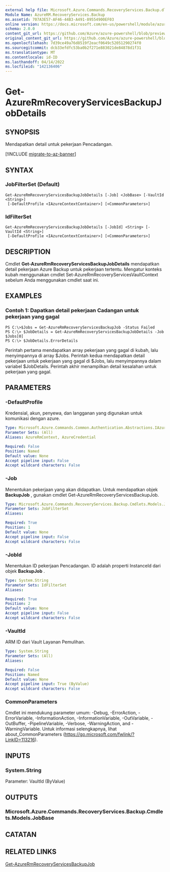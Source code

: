 ```yaml
---
external help file: Microsoft.Azure.Commands.RecoveryServices.Backup.dll-Help.xml
Module Name: AzureRM.RecoveryServices.Backup
ms.assetid: 707A3E57-AF46-44B3-A491-89554900EF03
online version: https://docs.microsoft.com/en-us/powershell/module/azurerm.recoveryservices.backup/get-azurermrecoveryservicesbackupjobdetails
schema: 2.0.0
content_git_url: https://github.com/Azure/azure-powershell/blob/preview/src/ResourceManager/RecoveryServices/Commands.RecoveryServices.Backup/help/Get-AzureRmRecoveryServicesBackupJobDetails.md
original_content_git_url: https://github.com/Azure/azure-powershell/blob/preview/src/ResourceManager/RecoveryServices/Commands.RecoveryServices.Backup/help/Get-AzureRmRecoveryServicesBackupJobDetails.md
ms.openlocfilehash: 7d39ce49a76d8519f2eacf0649c52051290274f0
ms.sourcegitcommit: dcb33efdfc53ba0b2f271e883021de84878d1f31
ms.translationtype: MT
ms.contentlocale: id-ID
ms.lasthandoff: 04/14/2022
ms.locfileid: "142136406"
---
```

# Get-AzureRmRecoveryServicesBackupJobDetails

## SYNOPSIS
Mendapatkan detail untuk pekerjaan Pencadangan.

[!INCLUDE [migrate-to-az-banner](../../includes/migrate-to-az-banner.md)]

## SYNTAX

### JobFilterSet (Default)
```
Get-AzureRmRecoveryServicesBackupJobDetails [-Job] <JobBase> [-VaultId <String>]
 [-DefaultProfile <IAzureContextContainer>] [<CommonParameters>]
```

### IdFilterSet
```
Get-AzureRmRecoveryServicesBackupJobDetails [-JobId] <String> [-VaultId <String>]
 [-DefaultProfile <IAzureContextContainer>] [<CommonParameters>]
```

## DESCRIPTION
Cmdlet **Get-AzureRmRecoveryServicesBackupJobDetails** mendapatkan detail pekerjaan Azure Backup untuk pekerjaan tertentu.
Mengatur konteks kubah menggunakan cmdlet Set-AzureRmRecoveryServicesVaultContext sebelum Anda menggunakan cmdlet saat ini.

## EXAMPLES

### Contoh 1: Dapatkan detail pekerjaan Cadangan untuk pekerjaan yang gagal
```
PS C:\>$Jobs = Get-AzureRmRecoveryServicesBackupJob -Status Failed
PS C:\> $JobDetails = Get-AzureRmRecoveryServicesBackupJobDetails -Job $Jobs[0]
PS C:\> $JobDetails.ErrorDetails
```

Perintah pertama mendapatkan array pekerjaan yang gagal di kubah, lalu menyimpannya di array $Jobs.
Perintah kedua mendapatkan detail pekerjaan untuk pekerjaan yang gagal di $Jobs, lalu menyimpannya dalam variabel $JobDetails.
Perintah akhir menampilkan detail kesalahan untuk pekerjaan yang gagal.

## PARAMETERS

### -DefaultProfile
Kredensial, akun, penyewa, dan langganan yang digunakan untuk komunikasi dengan azure.

```yaml
Type: Microsoft.Azure.Commands.Common.Authentication.Abstractions.IAzureContextContainer
Parameter Sets: (All)
Aliases: AzureRmContext, AzureCredential

Required: False
Position: Named
Default value: None
Accept pipeline input: False
Accept wildcard characters: False
```

### -Job
Menentukan pekerjaan yang akan didapatkan.
Untuk mendapatkan objek **BackupJob** , gunakan cmdlet Get-AzureRmRecoveryServicesBackupJob.

```yaml
Type: Microsoft.Azure.Commands.RecoveryServices.Backup.Cmdlets.Models.JobBase
Parameter Sets: JobFilterSet
Aliases:

Required: True
Position: 1
Default value: None
Accept pipeline input: False
Accept wildcard characters: False
```

### -JobId
Menentukan ID pekerjaan Pencadangan.
ID adalah properti InstanceId dari objek **BackupJob** .

```yaml
Type: System.String
Parameter Sets: IdFilterSet
Aliases:

Required: True
Position: 2
Default value: None
Accept pipeline input: False
Accept wildcard characters: False
```

### -VaultId
ARM ID dari Vault Layanan Pemulihan.

```yaml
Type: System.String
Parameter Sets: (All)
Aliases:

Required: False
Position: Named
Default value: None
Accept pipeline input: True (ByValue)
Accept wildcard characters: False
```

### CommonParameters
Cmdlet ini mendukung parameter umum: -Debug, -ErrorAction, -ErrorVariable, -InformationAction, -InformationVariable, -OutVariable, -OutBuffer, -PipelineVariable, -Verbose, -WarningAction, and -WarningVariable. Untuk informasi selengkapnya, lihat about_CommonParameters (https://go.microsoft.com/fwlink/?LinkID=113216).

## INPUTS

### System.String
Parameter: VaultId (ByValue)

## OUTPUTS

### Microsoft.Azure.Commands.RecoveryServices.Backup.Cmdlets.Models.JobBase

## CATATAN

## RELATED LINKS

[Get-AzureRmRecoveryServicesBackupJob](./Get-AzureRmRecoveryServicesBackupJob.md)


